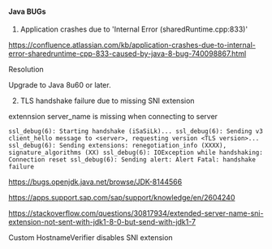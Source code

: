 
#### Java BUGs

1. Application crashes due to 'Internal Error (sharedRuntime.cpp:833)' 

https://confluence.atlassian.com/kb/application-crashes-due-to-internal-error-sharedruntime-cpp-833-caused-by-java-8-bug-740098867.html

Resolution

Upgrade to Java 8u60 or later.

2. TLS handshake failure due to missing SNI extension

extennsion server_name is missing when connecting to server

`
ssl_debug(6): Starting handshake (iSaSiLk)...
ssl_debug(6): Sending v3 client_hello message to <server>, requesting version <TLS version>...
ssl_debug(6): Sending extensions: renegotiation_info (XXXX), signature_algorithms (XX)
ssl_debug(6): IOException while handshaking: Connection reset
ssl_debug(6): Sending alert: Alert Fatal: handshake failure
`

https://bugs.openjdk.java.net/browse/JDK-8144566

https://apps.support.sap.com/sap/support/knowledge/en/2604240

https://stackoverflow.com/questions/30817934/extended-server-name-sni-extension-not-sent-with-jdk1-8-0-but-send-with-jdk1-7

Custom HostnameVerifier disables SNI extension